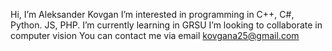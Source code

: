  Hi, I’m Aleksander Kovgan 
 I’m interested in programming in C++, C#, Python. JS, PHP.
 I’m currently learning in GRSU
 I’m looking to collaborate in computer vision
You can contact me via email kovgana25@gmail.com 
